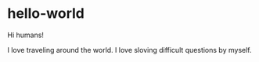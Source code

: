 # hello-world
Hi humans!

I love traveling around the world.
I love sloving difficult questions by myself. 
